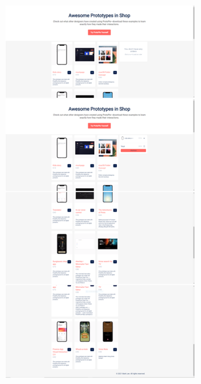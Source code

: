 ![demo1](./imgs/demo1.PNG)
![demo1](./imgs/demo2.PNG)
![demo1](./imgs/demo3.PNG)
![demo1](./imgs/demo4.PNG)